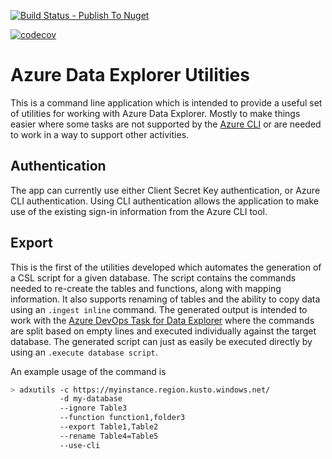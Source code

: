 
[![Build Status - Publish To Nuget](https://github.com/intelligentspaces/AdxUtils/actions/workflows/ci.yml/badge.svg)](https://github.com/intelligentspaces/AdxUtils/actions/workflows/ci.yml)

[![codecov](https://codecov.io/gh/intelligentspaces/AdxUtils/branch/main/graph/badge.svg?token=MXGADAOYL2)](https://codecov.io/gh/intelligentspaces/AdxUtils)

# Azure Data Explorer Utilities

This is a command line application which is intended to provide a useful set of utilities for working with Azure Data Explorer. Mostly to make things easier where some tasks are not supported by the [Azure CLI](https://learn.microsoft.com/cli/azure/) or are needed to work in a way to support other activities.

## Authentication

The app can currently use either Client Secret Key authentication, or Azure CLI authentication. Using CLI authentication allows the application to make use of the existing sign-in information from the Azure CLI tool.

## Export

This is the first of the utilities developed which automates the generation of a CSL script for a given database. The script contains the commands needed to re-create the tables and functions, along with mapping information. It also supports renaming of tables and the ability to copy data using an `.ingest inline` command. The generated output is intended to work with the [Azure DevOps Task for Data Explorer](https://learn.microsoft.com/azure/data-explorer/devops) where the commands are split based on empty lines and executed individually against the target database. The generated script can just as easily be executed directly by using an `.execute database script`.

An example usage of the command is

```bash
> adxutils -c https://myinstance.region.kusto.windows.net/
           -d my-database
           --ignore Table3
           --function function1,folder3
           --export Table1,Table2
           --rename Table4=Table5
           --use-cli
```
